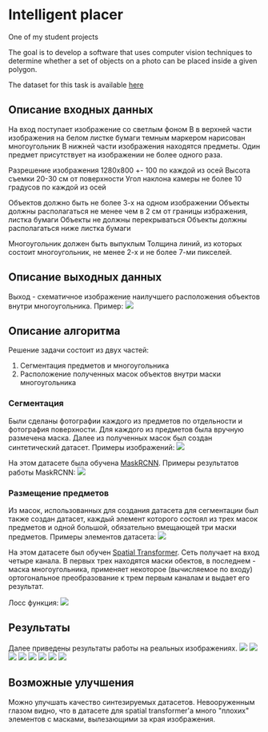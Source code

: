 # Intelligent placer

One of my student projects

The goal is to develop a software that uses computer vision techniques to determine whether a set of objects on a photo can be placed inside a given polygon.

The dataset for this task is available [here](https://drive.google.com/drive/folders/1S8v9H-KkYi79BR8xtAnso5NMvi3FW8qq?usp=sharing)

## Описание входных данных

На вход поступает изображение со светлым фоном
В в верхней части изображения на белом листке бумаги темным маркером нарисован многоугольник
В нижней части изображения находятся предметы. Один предмет присутствует на изображении не более одного раза.

Разрешение изображения 1280x800 +- 100 по каждой из осей
Высота съемки 20-30 см от поверхности
Угол наклона камеры не более 10 градусов по каждой из осей

Объектов должно быть не более 3-х на одном изображении
Объекты должны располагаться не менее чем в 2 см от границы избражения, листка бумаги
Объекты не должны перекрываться
Объекты должны располагаться ниже листка бумаги

Многоугольник должен быть выпуклым
Толщина линий, из которых состоит многоугольник, не менее 2-х и не более 7-ми пикселей.

## Описание выходных данных
Выход - схематичное изображение наилучшего расположения объектов внутри многоугольника. Пример:
![](readme/draft_output.png)

## Описание алгоритма
Решение задачи состоит из двух частей:
1. Сегментация предметов и многоугольника
2. Расположение полученных масок объектов внутри маски многоугольника

### Сегментация
Были сделаны фотографии каждого из предметов по отдельности и фотография поверхности.
Для каждого из предметов была вручную размечена маска.
Далее из полученных масок был создан синтетический датасет. Примеры изображений:
![](readme/segmentation_dataset_samples.png)

На этом датасете была обучена [MaskRCNN](https://arxiv.org/abs/1703.06870). Примеры результатов работы MaskRCNN:
![](readme/maskrcnn_results.png)

### Размещение предметов
Из масок, использованных для создания датасета для сегментации был также создан датасет, 
каждый элемент которого состоял из трех масок предметов и одной большой, обязательно вмещающей три маски предметов.
Примеры элементов датасета:
![](readme/placer_dataset_samples.png)

На этом датасете был обучен [Spatial Transformer](https://paperswithcode.com/paper/spatial-transformer-networks). 
Сеть получает на вход четыре канала. В первых трех находятся маски обектов, в последнем - маска многоугольника, 
применяет некоторое (вычисляемое по входу) ортогональное преобразование к трем первым каналам и выдает его результат.

Лосс функция:
![](readme/loss.png)

## Результаты
Далее приведены результаты работы на реальных изображениях.
![](readme/result1.png)
![](readme/result2.png)
![](readme/result3.png)
![](readme/result4.png)
![](readme/result5.png)
![](readme/result6.png)
![](readme/result7.png)
![](readme/result8.png)

## Возможные улучшения
Можно улучшать качество синтезируемых датасетов. 
Невооруженным глазом видно, что в датасете для spatial transformer'а много "плохих" элементов с масками, вылезающими за края изображения.